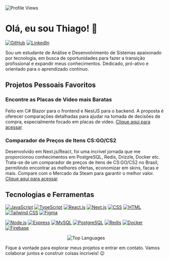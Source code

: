 ![Profile Views](https://komarev.com/ghpvc/?username=a1Thiago&color=blueviolet)
# Olá, eu sou Thiago! 🚀

[![GitHub](https://img.shields.io/badge/GitHub-a1Thiago-blue?style=flat-square&logo=github)](https://github.com/a1Thiago) [![LinkedIn](https://img.shields.io/badge/LinkedIn-a1Th-blue?style=flat-square&logo=linkedin)](https://www.linkedin.com/in/a1Th/)

Sou um estudante de Análise e Desenvolvimento de Sistemas apaixonado por tecnologia, em busca de oportunidades para fazer a transição profissional e expandir meus conhecimentos. Dedicado, pró-ativo e orientado para o aprendizado contínuo.

## Projetos Pessoais Favoritos

### Encontre as Placas de Vídeo mais Baratas

Feito em C# Blazor para o frontend e NestJS para o backend. A proposta é oferecer comparações detalhadas para ajudar na tomada de decisões de compra, especialmente focado em placas de vídeo. [Clique aqui para acessar](https://hardware-prices.azurewebsites.net/)

### Comparador de Preços de Itens CS:GO/CS2

Desenvolvido em Next.js/React, foi uma incrível jornada que me proporcionou conhecimentos em PostgreSQL, Redis, Drizzle, Docker etc. Trata-se de um comparador de preços de itens de CS:GO/CS2 no Brasil, permitindo encontrar as melhores ofertas, economizar em skins, facas e mais. Compare com o Mercado da Steam para garantir o melhor valor. [Clique aqui para acessar](https://steam-market-compare.a1th.dev/)

## Tecnologias e Ferramentas

[![JavaScript](https://img.shields.io/badge/JavaScript-F7DF1E?style=flat-square&logo=javascript&logoColor=black)]() [![TypeScript](https://img.shields.io/badge/TypeScript-3178C6?style=flat-square&logo=typescript&logoColor=white)]() [![React.js](https://img.shields.io/badge/React.js-61DAFB?style=flat-square&logo=react&logoColor=black)]() [![Next.js](https://img.shields.io/badge/Next.js-000000?style=flat-square&logo=next.js&logoColor=white)]() [![CSS](https://img.shields.io/badge/CSS-1572B6?style=flat-square&logo=css3&logoColor=white)]() [![HTML](https://img.shields.io/badge/HTML-E34F26?style=flat-square&logo=html5&logoColor=white)]() [![Tailwind CSS](https://img.shields.io/badge/Tailwind%20CSS-38B2AC?style=flat-square&logo=tailwind-css&logoColor=white)]() [![Figma](https://img.shields.io/badge/Figma-F24E1E?style=flat-square&logo=figma&logoColor=white)]()

[![Node.js](https://img.shields.io/badge/Node.js-339933?style=flat-square&logo=node.js&logoColor=white)]() [![Express](https://img.shields.io/badge/Express-000000?style=flat-square&logo=express&logoColor=white)]() [![MySQL](https://img.shields.io/badge/MySQL-4479A1?style=flat-square&logo=mysql&logoColor=white)]() [![PostgreSQL](https://img.shields.io/badge/PostgreSQL-4169E1?style=flat-square&logo=postgresql&logoColor=white)]() [![Redis](https://img.shields.io/badge/Redis-DC382D?style=flat-square&logo=redis&logoColor=white)]() [![Docker](https://img.shields.io/badge/Docker-2496ED?style=flat-square&logo=docker&logoColor=white)]() [![Firebase](https://img.shields.io/badge/Firebase-FFCA28?style=flat-square&logo=firebase&logoColor=black)]()

<p align="center">
  <img src="https://github-readme-stats-nine-gamma-52.vercel.app/api/top-langs/?username=a1thiago&size_weight=0.5&count_weight=0.5&langs_count=6&layout=donut-vertical&cache_seconds=86400" alt="Top Languages">
</p>

Fique à vontade para explorar meus projetos e entrar em contato. Vamos colaborar juntos e construir coisas incríveis! 😉
